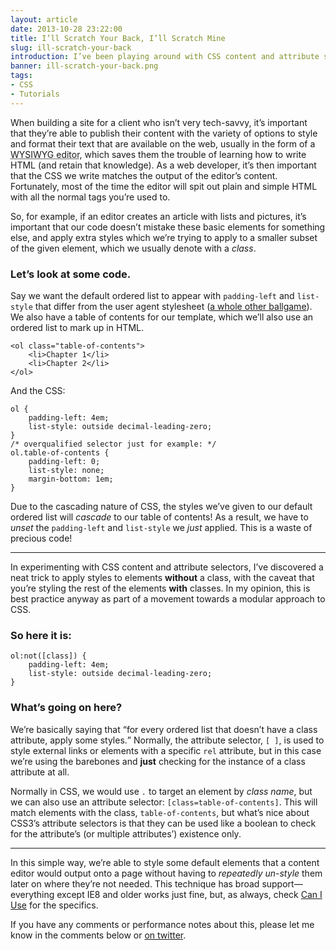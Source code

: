 ```yaml
---
layout: article
date: 2013-10-28 23:22:00
title: I’ll Scratch Your Back, I’ll Scratch Mine
slug: ill-scratch-your-back
introduction: I’ve been playing around with CSS content and attribute selectors recently, and come across a useful trick for styling default elements.
banner: ill-scratch-your-back.png
tags:
- CSS
- Tutorials
---
```


When building a site for a client who isn’t very tech-savvy, it’s important that they’re able to publish their content with the variety of options to style and format their text that are available on the web, usually in the form of a <abbr title="What You See Is What You Get">WYSIWYG editor</abbr>, which saves them the trouble of learning how to write HTML (and retain that knowledge). As a web developer, it’s then important that the CSS we write matches the output of the editor’s content. Fortunately, most of the time the editor will spit out plain and simple HTML with all the normal tags you’re used to.

So, for example, if an editor creates an article with lists and pictures, it’s important that our code doesn’t mistake these basic elements for something else, and apply extra styles which we’re trying to apply to a smaller subset of the given element, which we usually denote with a <dfn title="A class is a label which is assigned to element(s) to distinguish it from like elements.">class</dfn>.

### Let’s look at some code.

Say we want the default ordered list to appear with <code>padding-left</code> and <code>list-style</code> that differ from the user agent stylesheet ([a whole other ballgame](http://necolas.github.io/normalize.css/)). We also have a table of contents for our template, which we’ll also use an ordered list to mark up in HTML.

    <ol class="table-of-contents">
        <li>Chapter 1</li>
        <li>Chapter 2</li>
    </ol>

And the CSS:

	ol {
		padding-left: 4em;
        list-style: outside decimal-leading-zero;
    }
    /* overqualified selector just for example: */
    ol.table-of-contents {
        padding-left: 0;
        list-style: none;
        margin-bottom: 1em;
    }

Due to the cascading nature of CSS, the styles we’ve given to our default ordered list will *cascade* to our table of contents! As a result, we have to *unset* the <code>padding-left</code> and <code>list-style</code> we *just* applied. This is a waste of precious code!

--------

In experimenting with CSS content and attribute selectors, I’ve discovered a neat trick to apply styles to elements **without** a class, with the caveat that you’re styling the rest of the elements **with** classes. In my opinion, this is best practice anyway as part of a movement towards a modular approach to CSS.

### So here it is:

	ol:not([class]) {
		padding-left: 4em;
        list-style: outside decimal-leading-zero;
    }

### What’s going on here?

We’re basically saying that <q>for every ordered list that doesn’t have a class attribute, apply some styles.</q> Normally, the attribute selector, <code>[ ]</code>, is used to style external links or elements with a specific <code>rel</code> attribute, but in this case we’re using the barebones and **just** checking for the instance of a class attribute at all.

Normally in CSS, we would use <code>.</code> to target an element by *class name*, but we can also use an attribute selector: <code>[class=table-of-contents]</code>. This will match elements with the class, <code>table-of-contents</code>, but what’s nice about CSS3’s attribute selectors is that they can be used like a boolean to check for the attribute’s (or multiple attributes’) existence only.

--------

In this simple way, we’re able to style some default elements that a content editor would output onto a page without having to *repeatedly un-style* them later on where they’re not needed. This technique has broad support—everything except IE8 and older works just fine, but, as always, check [Can I Use](http://caniuse.com/#search=not) for the specifics.

If you have any comments or performance notes about this, please let me know in the comments below or [on twitter](http://twitter.com/iamchrisburnell).
